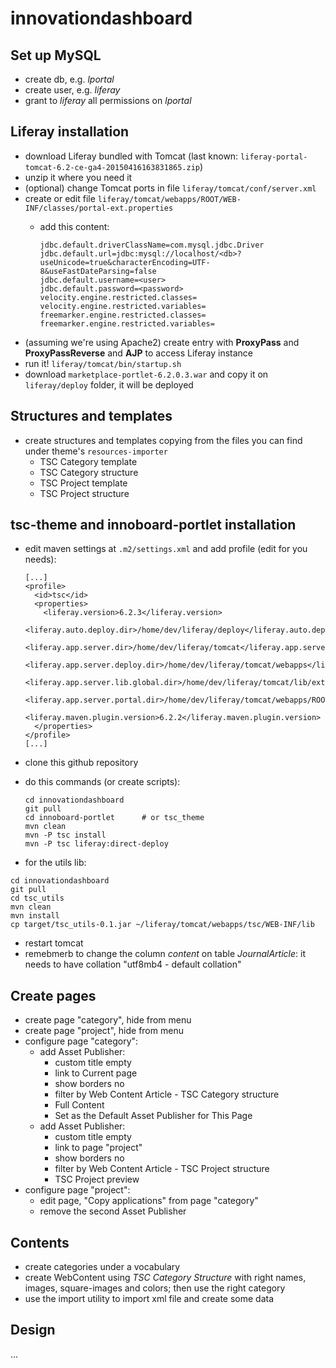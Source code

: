 # innovationdashboard

## Set up MySQL
- create db, e.g. _lportal_
- create user, e.g. _liferay_
- grant to _liferay_ all permissions on _lportal_

## Liferay installation
- download Liferay bundled with Tomcat (last known: `liferay-portal-tomcat-6.2-ce-ga4-20150416163831865.zip`)
- unzip it where you need it
- (optional) change Tomcat ports in file `liferay/tomcat/conf/server.xml`
- create or edit file `liferay/tomcat/webapps/ROOT/WEB-INF/classes/portal-ext.properties`
  - add this content:

    ```
    jdbc.default.driverClassName=com.mysql.jdbc.Driver
    jdbc.default.url=jdbc:mysql://localhost/<db>?useUnicode=true&characterEncoding=UTF-8&useFastDateParsing=false
    jdbc.default.username=<user>
    jdbc.default.password=<password>
    velocity.engine.restricted.classes=
    velocity.engine.restricted.variables=
    freemarker.engine.restricted.classes=
    freemarker.engine.restricted.variables=
    ```
- (assuming we're using Apache2) create entry with **ProxyPass** and **ProxyPassReverse** and **AJP** to access Liferay instance
- run it! `liferay/tomcat/bin/startup.sh`
- download `marketplace-portlet-6.2.0.3.war` and copy it on `liferay/deploy` folder, it will be deployed

## Structures and templates
- create structures and templates copying from the files you can find under theme's `resources-importer`
  - TSC Category template
  - TSC Category structure
  - TSC Project template
  - TSC Project structure

## tsc-theme and innoboard-portlet installation
- edit maven settings at `.m2/settings.xml` and add profile (edit for you needs):

  ```
  [...]
  <profile>
    <id>tsc</id>
    <properties>
      <liferay.version>6.2.3</liferay.version>
      <liferay.auto.deploy.dir>/home/dev/liferay/deploy</liferay.auto.deploy.dir>
      <liferay.app.server.dir>/home/dev/liferay/tomcat</liferay.app.server.dir>
      <liferay.app.server.deploy.dir>/home/dev/liferay/tomcat/webapps</liferay.app.server.deploy.dir>
      <liferay.app.server.lib.global.dir>/home/dev/liferay/tomcat/lib/ext</liferay.app.server.lib.global.dir>
      <liferay.app.server.portal.dir>/home/dev/liferay/tomcat/webapps/ROOT</liferay.app.server.portal.dir>
      <liferay.maven.plugin.version>6.2.2</liferay.maven.plugin.version>
    </properties>
  </profile>
  [...]
  ```
- clone this github repository
- do this commands (or create scripts):

  ```
  cd innovationdashboard
  git pull
  cd innoboard-portlet      # or tsc_theme
  mvn clean
  mvn -P tsc install
  mvn -P tsc liferay:direct-deploy
  ```
- for the utils lib:

```
cd innovationdashboard
git pull
cd tsc_utils
mvn clean
mvn install
cp target/tsc_utils-0.1.jar ~/liferay/tomcat/webapps/tsc/WEB-INF/lib
```
- restart tomcat
- remebmerb to change the column _content_ on table _JournalArticle_: it needs to have collation "utf8mb4 - default collation"

## Create pages
- create page "category", hide from menu
- create page "project", hide from menu
- configure page "category":
  - add Asset Publisher:
    - custom title empty
    - link to Current page
    - show borders no
    - filter by Web Content Article - TSC Category structure
    - Full Content
    - Set as the Default Asset Publisher for This Page
  - add Asset Publisher:
    - custom title empty
    - link to page "project"
    - show borders no
    - filter by Web Content Article - TSC Project structure
    - TSC Project preview
- configure page "project":
  - edit page, "Copy applications" from page "category"
  - remove the second Asset Publisher

## Contents
- create categories under a vocabulary
- create WebContent using _TSC Category Structure_ with right names, images, square-images and colors; then use the right category
- use the import utility to import xml file and create some data

## Design
...
